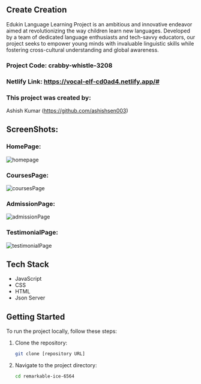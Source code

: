 ## Create Creation

Edukin Language Learning Project is an ambitious and innovative endeavor aimed at revolutionizing the way children learn new languages. Developed by a team of dedicated language enthusiasts and tech-savvy educators, our project seeks to empower young minds with invaluable linguistic skills while fostering cross-cultural understanding and global awareness.

### Project Code: crabby-whistle-3208

### Netlify Link: https://vocal-elf-cd0ad4.netlify.app/#


### This project was created by:
Ashish Kumar (https://github.com/ashishsen003)


## ScreenShots:
### HomePage:
![homepage](https://github.com/ashishsen003/remarkable-ice-6564/assets/130379028/644b8cd3-943a-4e0a-8282-541818d172d6)

### CoursesPage:
![coursesPage](https://github.com/ashishsen003/remarkable-ice-6564/assets/130379028/f0c53d29-7726-4562-84ca-06a65d873042)

### AdmissionPage:
![admissionPage](https://github.com/ashishsen003/remarkable-ice-6564/assets/130379028/9058f4cc-161f-4c0c-a19d-5f3b598505e3)

### TestimonialPage:
![testimonialPage](https://github.com/ashishsen003/remarkable-ice-6564/assets/130379028/0ec342a7-60fc-4099-820b-7a775a1035d8)

## Tech Stack
- JavaScript
- CSS
- HTML
- Json Server

## Getting Started
To run the project locally, follow these steps:

1. Clone the repository:
   ```bash
   git clone [repository URL]
   ```

2. Navigate to the project directory:
   ```bash
   cd remarkable-ice-6564
   ```
